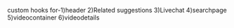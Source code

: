 custom hooks for-1)header
2)Related suggestions
3)Livechat
4)searchpage
5)videocontainer
6)videodetails